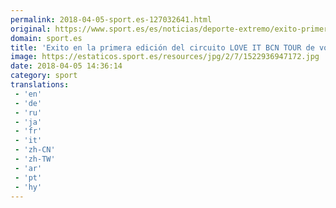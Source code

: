 ```yaml
---
permalink: 2018-04-05-sport.es-127032641.html
original: https://www.sport.es/es/noticias/deporte-extremo/exito-primera-edicion-del-circuito-love-bcn-tour-voley-playa-6736854?utm_source=rss-noticias&utm_medium=feed&utm_campaign=deporte-extremo
domain: sport.es
title: 'Exito en la primera edición del circuito LOVE IT BCN TOUR de voley pla'
image: https://estaticos.sport.es/resources/jpg/2/7/1522936947172.jpg
date: 2018-04-05 14:36:14
category: sport
translations: 
 - 'en'
 - 'de'
 - 'ru'
 - 'ja'
 - 'fr'
 - 'it'
 - 'zh-CN'
 - 'zh-TW'
 - 'ar'
 - 'pt'
 - 'hy'
---
```


